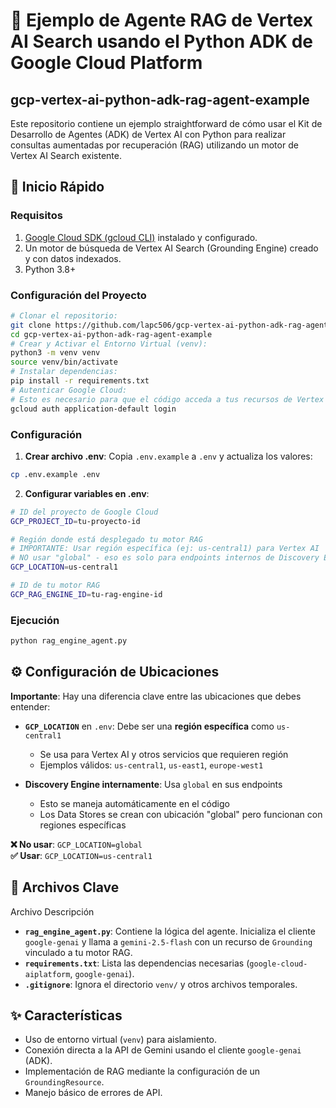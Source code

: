 # 🤖 Ejemplo de Agente RAG de Vertex AI Search usando el Python ADK de Google Cloud Platform

## gcp-vertex-ai-python-adk-rag-agent-example

Este repositorio contiene un ejemplo straightforward de cómo usar el Kit de Desarrollo de Agentes (ADK) de Vertex AI con Python para realizar consultas aumentadas por recuperación (RAG) utilizando un motor de Vertex AI Search existente.

## 🚀 Inicio Rápido

### Requisitos

1. [Google Cloud SDK (gcloud CLI)](https://cloud.google.com/sdk/docs/install) instalado y configurado.
2. Un motor de búsqueda de Vertex AI Search (Grounding Engine) creado y con datos indexados.
3. Python 3.8+

### Configuración del Proyecto

```bash
# Clonar el repositorio:
git clone https://github.com/lapc506/gcp-vertex-ai-python-adk-rag-agent-example
cd gcp-vertex-ai-python-adk-rag-agent-example
# Crear y Activar el Entorno Virtual (venv):
python3 -m venv venv
source venv/bin/activate
# Instalar dependencias:
pip install -r requirements.txt
# Autenticar Google Cloud:
# Esto es necesario para que el código acceda a tus recursos de Vertex AI.
gcloud auth application-default login
```

### Configuración

1. **Crear archivo .env**: Copia `.env.example` a `.env` y actualiza los valores:

```bash
cp .env.example .env
```

2. **Configurar variables en .env**:

```bash
# ID del proyecto de Google Cloud
GCP_PROJECT_ID=tu-proyecto-id

# Región donde está desplegado tu motor RAG
# IMPORTANTE: Usar región específica (ej: us-central1) para Vertex AI
# NO usar "global" - eso es solo para endpoints internos de Discovery Engine
GCP_LOCATION=us-central1

# ID de tu motor RAG
GCP_RAG_ENGINE_ID=tu-rag-engine-id
```

### Ejecución

```bash
python rag_engine_agent.py
```

## ⚙️ Configuración de Ubicaciones

**Importante**: Hay una diferencia clave entre las ubicaciones que debes entender:

- **`GCP_LOCATION`** en `.env`: Debe ser una **región específica** como `us-central1`

  - Se usa para Vertex AI y otros servicios que requieren región
  - Ejemplos válidos: `us-central1`, `us-east1`, `europe-west1`

- **Discovery Engine internamente**: Usa `global` en sus endpoints
  - Esto se maneja automáticamente en el código
  - Los Data Stores se crean con ubicación "global" pero funcionan con regiones específicas

**❌ No usar**: `GCP_LOCATION=global`  
**✅ Usar**: `GCP_LOCATION=us-central1`

## 📂 Archivos Clave

Archivo
Descripción

- **`rag_engine_agent.py`**: Contiene la lógica del agente. Inicializa el cliente `google-genai` y llama a `gemini-2.5-flash` con un recurso de `Grounding` vinculado a tu motor RAG.
- **`requirements.txt`**: Lista las dependencias necesarias (`google-cloud-aiplatform`, `google-genai`).
- **`.gitignore`**: Ignora el directorio `venv/` y otros archivos temporales.

## ✨ Características

- Uso de entorno virtual (`venv`) para aislamiento.
- Conexión directa a la API de Gemini usando el cliente `google-genai` (ADK).
- Implementación de RAG mediante la configuración de un `GroundingResource`.
- Manejo básico de errores de API.
